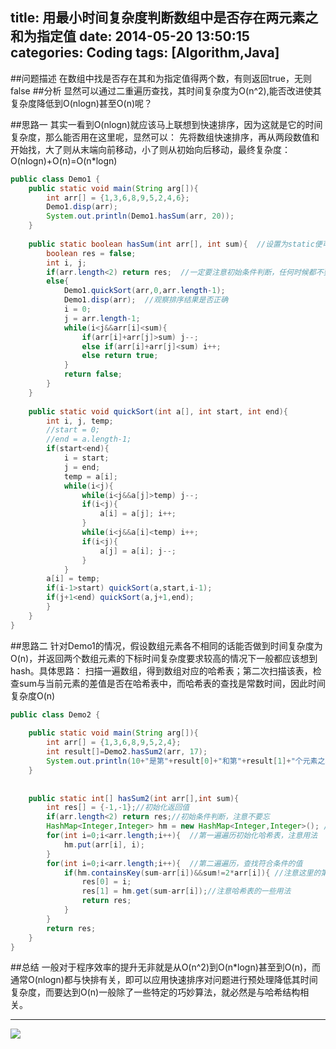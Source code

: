 title: 用最小时间复杂度判断数组中是否存在两元素之和为指定值
date: 2014-05-20 13:50:15
categories: Coding
tags: [Algorithm,Java] 
---

##问题描述
在数组中找是否存在其和为指定值得两个数，有则返回true，无则false
##分析
显然可以通过二重遍历查找，其时间复杂度为O(n^2),能否改进使其复杂度降低到O(nlogn)甚至O(n)呢？
<!-- more -->
##思路一
其实一看到O(nlogn)就应该马上联想到快速排序，因为这就是它的时间复杂度，那么能否用在这里呢，显然可以：
先将数组快速排序，再从两段数值和开始找，大了则从末端向前移动，小了则从初始向后移动，最终复杂度：O(nlogn)+O(n)=O(n*logn)

``` java
public class Demo1 {
	public static void main(String arg[]){
   	    int arr[] = {1,3,6,8,9,5,2,4,6};
        Demo1.disp(arr);
        System.out.println(Demo1.hasSum(arr, 20));
    }
	
	public static boolean hasSum(int arr[], int sum){  //设置为static便可以使用类名直接调用函数
		boolean res = false;
		int i, j;
		if(arr.length<2) return res;  //一定要注意初始条件判断，任何时候都不要忽略
		else{
			Demo1.quickSort(arr,0,arr.length-1);
			Demo1.disp(arr);  //观察排序结果是否正确
			i = 0;
			j = arr.length-1;
			while(i<j&&arr[i]<sum){
				if(arr[i]+arr[j]>sum) j--;
				else if(arr[i]+arr[j]<sum) i++;
				else return true;
			}
			return false;
		}
	}
	
	public static void quickSort(int a[], int start, int end){
		int i, j, temp;
		//start = 0;
		//end = a.length-1;
		if(start<end){
			i = start;
			j = end;
			temp = a[i];
			while(i<j){
				while(i<j&&a[j]>temp) j--;
				if(i<j){
					a[i] = a[j]; i++;
				}
			    while(i<j&&a[i]<temp) i++;
				if(i<j){
					a[j] = a[i]; j--;
				}
			}
		a[i] = temp;	
		if(i-1>start) quickSort(a,start,i-1);
		if(j+1<end) quickSort(a,j+1,end);
		}
	}
}
```
##思路二
针对Demo1的情况，假设数组元素各不相同的话能否做到时间复杂度为O(n)，并返回两个数组元素的下标时间复杂度要求较高的情况下一般都应该想到hash。具体思路：
扫描一遍数组，得到数组对应的哈希表；第二次扫描该表，检查sum与当前元素的差值是否在哈希表中，而哈希表的查找是常数时间，因此时间复杂度O(n)
```java
public class Demo2 {
    
	public static void main(String arg[]){
	    int arr[] = {1,3,6,8,9,5,2,4};
	    int result[]=Demo2.hasSum2(arr, 17);
        System.out.println(10+"是第"+result[0]+"和第"+result[1]+"个元素之和");
    }
	
	
	public static int[] hasSum2(int arr[],int sum){
		int res[] = {-1,-1};//初始化返回值
		if(arr.length<2) return res;//初始条件判断，注意不要忘
		HashMap<Integer,Integer> hm = new HashMap<Integer,Integer>(); //建立哈希表
		for(int i=0;i<arr.length;i++){  //第一遍遍历初始化哈希表，注意用法
			hm.put(arr[i], i);
		}
		for(int i=0;i<arr.length;i++){  //第二遍遍历，查找符合条件的值
			if(hm.containsKey(sum-arr[i])&&sum!=2*arr[i]){ //注意这里的第二个判断语句
				res[0] = i;
				res[1] = hm.get(sum-arr[i]);//注意哈希表的一些用法
				return res;
			}
		}
		return res;
	}
}
```

##总结
一般对于程序效率的提升无非就是从O(n^2)到O(n*logn)甚至到O(n)，而通常O(nlogn)都与快排有关，即可以应用快速排序对问题进行预处理降低其时间复杂度，而要达到O(n)一般除了一些特定的巧妙算法，就必然是与哈希结构相关。
<br>



----------
![](http://7u2eve.com1.z0.glb.clouddn.com/blogpic/E___0109GD00SIGT.gif)